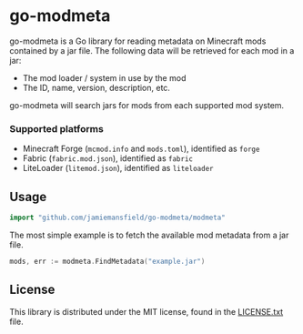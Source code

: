 go-modmeta
===

go-modmeta is a Go library for reading metadata on Minecraft mods contained by
a jar file. The following data will be retrieved for each mod in a jar:
- The mod loader / system in use by the mod
- The ID, name, version, description, etc.

go-modmeta will search jars for mods from each supported mod system.

### Supported platforms

- Minecraft Forge (`mcmod.info` and `mods.toml`), identified as `forge`
- Fabric (`fabric.mod.json`), identified as `fabric`
- LiteLoader (`litemod.json`), identified as `liteloader`

## Usage

```go
import "github.com/jamiemansfield/go-modmeta/modmeta"
```

The most simple example is to fetch the available mod metadata from a jar
file.

```go
mods, err := modmeta.FindMetadata("example.jar")
```

## License

This library is distributed under the MIT license, found in the [LICENSE.txt]
file.

[LICENSE.txt]: ./LICENSE.txt
